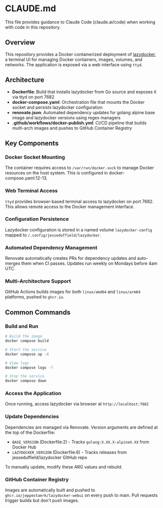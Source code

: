 # CLAUDE.md

This file provides guidance to Claude Code (claude.ai/code) when working with code in this repository.

## Overview

This repository provides a Docker containerized deployment of [lazydocker](https://github.com/jesseduffield/lazydocker), a terminal UI for managing Docker containers, images, volumes, and networks. The application is exposed via a web interface using `ttyd`.

## Architecture

- **Dockerfile**: Build that installs lazydocker from Go source and exposes it via ttyd on port 7682
- **docker-compose.yaml**: Orchestration file that mounts the Docker socket and persists lazydocker configuration
- **renovate.json**: Automated dependency updates for golang alpine base image and lazydocker versions using regex managers
- **.github/workflows/docker-publish.yml**: CI/CD pipeline that builds multi-arch images and pushes to GitHub Container Registry

## Key Components

### Docker Socket Mounting
The container requires access to `/var/run/docker.sock` to manage Docker resources on the host system. This is configured in docker-compose.yaml:12-13.

### Web Terminal Access
`ttyd` provides browser-based terminal access to lazydocker on port 7682. This allows remote access to the Docker management interface.

### Configuration Persistence
Lazydocker configuration is stored in a named volume `lazydocker-config` mapped to `/.config/jesseduffield/lazydocker`.

### Automated Dependency Management
Renovate automatically creates PRs for dependency updates and auto-merges them when CI passes. Updates run weekly on Mondays before 4am UTC.

### Multi-Architecture Support
GitHub Actions builds images for both `linux/amd64` and `linux/arm64` platforms, pushed to `ghcr.io`.

## Common Commands

### Build and Run
```bash
# Build the image
docker compose build

# Start the service
docker compose up -d

# View logs
docker compose logs -f

# Stop the service
docker compose down
```

### Access the Application
Once running, access lazydocker via browser at `http://localhost:7682`

### Update Dependencies
Dependencies are managed via Renovate. Version arguments are defined at the top of the Dockerfile:
- `BASE_VERSION` (Dockerfile:2) - Tracks `golang:X.XX.X-alpineX.XX` from Docker Hub
- `LAZYDOCKER_VERSION` (Dockerfile:6) - Tracks releases from jesseduffield/lazydocker GitHub repo

To manually update, modify these ARG values and rebuild.

### GitHub Container Registry
Images are automatically built and pushed to `ghcr.io/jeppestaerk/lazydocker-webui` on every push to main. Pull requests trigger builds but don't push images.
